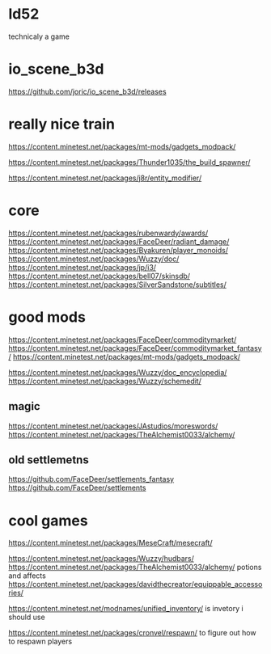 # ld52

technicaly a game

# io_scene_b3d
https://github.com/joric/io_scene_b3d/releases


# really nice train
https://content.minetest.net/packages/mt-mods/gadgets_modpack/

https://content.minetest.net/packages/Thunder1035/the_build_spawner/


https://content.minetest.net/packages/j8r/entity_modifier/

# core

https://content.minetest.net/packages/rubenwardy/awards/
https://content.minetest.net/packages/FaceDeer/radiant_damage/
https://content.minetest.net/packages/Byakuren/player_monoids/
https://content.minetest.net/packages/Wuzzy/doc/
https://content.minetest.net/packages/jp/i3/
https://content.minetest.net/packages/bell07/skinsdb/
https://content.minetest.net/packages/SilverSandstone/subtitles/


# good mods
https://content.minetest.net/packages/FaceDeer/commoditymarket/
https://content.minetest.net/packages/FaceDeer/commoditymarket_fantasy/
https://content.minetest.net/packages/mt-mods/gadgets_modpack/


https://content.minetest.net/packages/Wuzzy/doc_encyclopedia/
https://content.minetest.net/packages/Wuzzy/schemedit/

## magic
https://content.minetest.net/packages/JAstudios/moreswords/
https://content.minetest.net/packages/TheAlchemist0033/alchemy/


## old settlemetns
https://github.com/FaceDeer/settlements_fantasy
https://github.com/FaceDeer/settlements

# cool games
https://content.minetest.net/packages/MeseCraft/mesecraft/


https://content.minetest.net/packages/Wuzzy/hudbars/
https://content.minetest.net/packages/TheAlchemist0033/alchemy/ potions and affects
https://content.minetest.net/packages/davidthecreator/equippable_accessories/

https://content.minetest.net/modnames/unified_inventory/ is invetory i should use

https://content.minetest.net/packages/cronvel/respawn/ to figure out how to respawn players